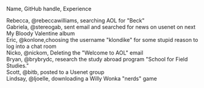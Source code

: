Name, GitHub handle, Experience 

Rebecca, @rebeccawilliams, searching AOL for "Beck"   
Gabriela, @stereogab, sent email and searched for news on usenet on next My Bloody Valentine album  
Eric, @konlone,choosing the username "klondike" for some stupid reason to log into a chat room  
Nicko, @nickom, Deleting the "Welcome to AOL" email   
Bryan, @brybrydc, research the study abroad program "School for Field Studies."   
Scott, @bitb, posted to a Usenet group    
Lindsay, @ljoelle, downloading a Willy Wonka "nerds" game    
